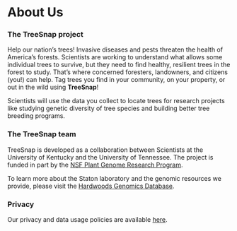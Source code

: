 # About Us

### The TreeSnap project

Help our nation’s trees! Invasive diseases and pests threaten the health of America’s forests. Scientists are working to understand what allows some individual trees to survive, but they need to find healthy, resilient trees in the forest to study. That’s where concerned foresters, landowners, and citizens (you!) can help. Tag trees you find in your community, on your property, or out in the wild using **TreeSnap**!
  
Scientists will use the data you collect to locate trees for research projects like studying genetic diversity of tree species and building better tree breeding programs. 


### The TreeSnap team

TreeSnap is developed as a collaboration between Scientists at the University of Kentucky and the University of Tennessee.  The project is funded in part by the [NSF Plant Genome Research Program](https://nsf.gov/funding/pgm_summ.jsp?pims_id=5338).

To learn more about the Staton laboratory and the genomic resources we provide, please visit the [Hardwoods Genomics Database](http://www.hardwoodgenomics.org/).

### Privacy

Our privacy and data usage policies are available [here](/privacy-policy).

